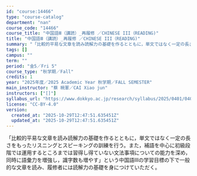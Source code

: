 ```yaml
---
id: "course:14466"
type: "course-catalog"
department: "nan"
course_code: "14466"
course_title: "中国語Ⅲ（講読）_再履修 ／CHINESE III（READING)"
title: "中国語Ⅲ（講読）_再履修 ／CHINESE III（READING)"
summary: "「比較的平易な文章を読み読解力の基礎を作るとともに，単文ではなく一定の長さをもったリスニングとスピーキングの訓練を行う。また，補語を中心に初級段階では運用するところまでは習得し得ていない文法事項についての能力を深め，同時に語彙力を増強し，識…"
tags: []
campus: ""
term: ""
period: "金5／Fri 5"
course_type: "秋学期／Fall"
credits: 1
year: "2025年度／2025 Academic Year 秋学期／FALL SEMESTER"
main_instructor: "蔡 暁軍／CAI Xiao jun"
instructors: ["[]"]
syllabus_url: "https://www.dokkyo.ac.jp/research/syllabus/2025/0401/0401_14466_ja_JP.html"
license: "CC-BY-4.0"
version:
  created_at: "2025-10-29T12:47:51.635451Z"
  updated_at: "2025-10-29T12:47:51.635451Z"
---
```

「比較的平易な文章を読み読解力の基礎を作るとともに，単文ではなく一定の長さをもったリスニングとスピーキングの訓練を行う。また，補語を中心に初級段階では運用するところまでは習得し得ていない文法事項についての能力を深め，同時に語彙力を増強し，識字数も増やす」という中国語Ⅲの学習目標の下で一般的な文章を読み、履修者には読解力の基礎を身につけていただく。
